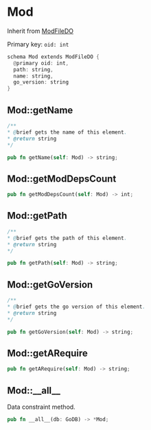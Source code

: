 # Mod

Inherit from [ModFileDO](./ModFileDO.md)

Primary key: `oid: int`

```rust
schema Mod extends ModFileDO {
  @primary oid: int,
  path: string,
  name: string,
  go_version: string
}
```
## Mod::getName

```java
/**
* @brief gets the name of this element.
* @return string
*/
```
```rust
pub fn getName(self: Mod) -> string;
```
## Mod::getModDepsCount

```rust
pub fn getModDepsCount(self: Mod) -> int;
```
## Mod::getPath

```java
/**
* @brief gets the path of this element.
* @return string
*/
```
```rust
pub fn getPath(self: Mod) -> string;
```
## Mod::getGoVersion

```java
/**
* @brief gets the go version of this element.
* @return string
*/
```
```rust
pub fn getGoVersion(self: Mod) -> string;
```
## Mod::getARequire

```rust
pub fn getARequire(self: Mod) -> string;
```
## Mod::\_\_all\_\_

Data constraint method.

```rust
pub fn __all__(db: GoDB) -> *Mod;
```
